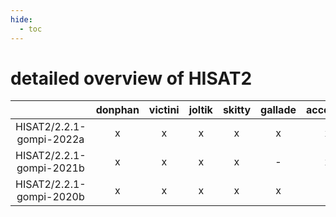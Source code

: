 ```yaml
---
hide:
  - toc
---
```


detailed overview of HISAT2
===========================

| |donphan|victini|joltik|skitty|gallade|accelgor|swalot|doduo|
| :---: | :---: | :---: | :---: | :---: | :---: | :---: | :---: | :---: |
|HISAT2/2.2.1-gompi-2022a|x|x|x|x|x|x|x|x|
|HISAT2/2.2.1-gompi-2021b|x|x|x|x|-|x|x|x|
|HISAT2/2.2.1-gompi-2020b|x|x|x|x|x|-|x|x|
